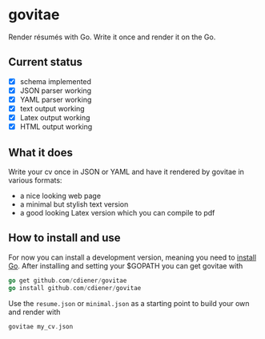 govitae
======

Render résumés with Go. Write it once and render it on the Go.

Current status
-------------

- [x] schema implemented
- [x] JSON parser working
- [x] YAML parser working
- [x] text output working
- [x] Latex output working
- [x] HTML output working

What it does
-----------

Write your cv once in JSON or YAML and have it rendered by govitae in various formats:

- a nice looking web page
- a minimal but stylish text version
- a good looking Latex version which you can compile to pdf

How to install and use
--------------------

For now you can install a development version, meaning you need to 
[install Go](https://golang.org/doc/install). After installing and setting
your $GOPATH you can get govitae with

```go
go get github.com/cdiener/govitae
go install github.com/cdiener/govitae
```

Use the `resume.json` or `minimal.json` as a starting point to build your
own and render with

```go
govitae my_cv.json
```
